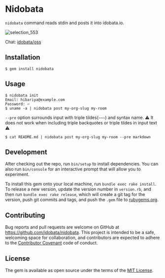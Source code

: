 # Nidobata

`nidobata` command reads stdin and posts it into idobata.io.

![selection_553](https://cloud.githubusercontent.com/assets/43346/21834741/10668980-d7fb-11e6-9852-b587950e3982.png)

Chat: [idobata/oss](https://idobata.io/#/organization/idobata/room/oss)

## Installation

    $ gem install nidobata

## Usage

```
$ nidobata init
Email: hibariya@example.com
Password: ⏎
$ uname -a | nidobata post my-org-slug my-room
```

`--pre` option surrounds input with triple tildes(`~~~`) and syntax name.
:warning: It does not work when including triple backquotes or triple tildes in input text :warning:

```
$ cat README.md | nidobata post my-org-slug my-room --pre markdown
```

## Development

After checking out the repo, run `bin/setup` to install dependencies. You can also run `bin/console` for an interactive prompt that will allow you to experiment.

To install this gem onto your local machine, run `bundle exec rake install`. To release a new version, update the version number in `version.rb`, and then run `bundle exec rake release`, which will create a git tag for the version, push git commits and tags, and push the `.gem` file to [rubygems.org](https://rubygems.org).

## Contributing

Bug reports and pull requests are welcome on GitHub at https://github.com/idobata/nidobata. This project is intended to be a safe, welcoming space for collaboration, and contributors are expected to adhere to the [Contributor Covenant](http://contributor-covenant.org) code of conduct.


## License

The gem is available as open source under the terms of the [MIT License](http://opensource.org/licenses/MIT).

